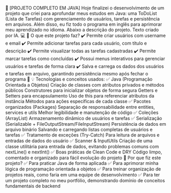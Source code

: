 🚀 [PROJETO COMPLETO EM JAVA]
Hoje finalizei o desenvolvimento de um projeto que criei para aprofundar meus estudos em Java: uma ToDoList (Lista de Tarefas) com gerenciamento de usuários, tarefas e persistência em arquivos. Além disso, eu fiz todo o programa em inglês para aprimorar meu aprendizado no idioma.
Abaixo a descrição do projeto. Texto criado por IA. 
💻 📝 O que este projeto faz?
✔️ Permite criar usuários com username e email
 ✔️ Permite adicionar tarefas para cada usuário, com título e descrição
 ✔️ Permite visualizar todas as tarefas cadastradas
 ✔️ Permite marcar tarefas como concluídas
 ✔️ Possui menus interativos para gerenciar usuários e tarefas de forma clara
 ✔️ Salva e carrega os dados dos usuários e tarefas em arquivo, garantindo persistência mesmo após fechar o programa
🔧 💡 Tecnologias e conceitos usados:
✅ Java (Programação Orientada a Objetos)
Criação de classes com atributos privados e métodos públicos
Construtores para inicializar objetos de forma segura
Getters e Setters para encapsulamento
Uso de this para referenciar atributos da instância
Métodos para ações específicas de cada classe
✅ Pacotes organizados (Packages)
Separação de responsabilidade entre entities, services e utils
Melhor legibilidade e manutenção de código
✅ Coleções (ArrayList)
Armazenamento dinâmico de usuários e tarefas
✅ Serialização (Serializable + FileOutputStream/FileInputStream)
Persistência de dados em arquivo binário
Salvando e carregando listas completas de usuários e tarefas
✅ Tratamento de exceções (Try-Catch)
Para leitura de arquivos e entradas de dados do usuário
✅ Scanner & InputUtils
Criação de uma classe utilitária para entrada de dados, evitando problemas comuns com nextLine() e nextInt()
✅ Boas práticas de Clean Code e DRY
Código limpo, comentado e organizado para fácil evolução do projeto
🎯 Por que fiz este projeto?
✅ Para praticar Java de forma aplicada
 ✅ Para aprimorar minha lógica de programação orientada a objetos
 ✅ Para treinar organização de projetos reais, como faria em uma equipe de desenvolvimento
 ✅ Para ter um projeto completo no meu portfólio, demonstrando domínio de conceitos fundamentais de backend
